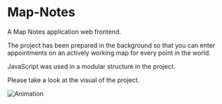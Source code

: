 # Map-Notes

A Map Notes application web frontend.

The project has been prepared in the background so that you can enter appointments on an actively working map for every point in the world.

JavaScript was used in a modular structure in the project.

Please take a look at the visual of the project.

![Animation](https://github.com/oranmehmetsirin/Map-Notes/blob/main/gif.gif?raw=true)
